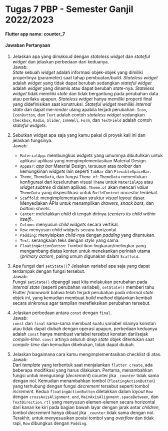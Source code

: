 # Tugas 7 PBP - Semester Ganjil 2022/2023

#### Flutter app name: counter_7

#### Jawaban Pertanyaan

1. Jelaskan apa yang dimaksud dengan *stateless widget* dan *stateful widget* dan jelaskan perbedaan dari keduanya.<br/>
   Jawab:<br/>
   *State* sebuah *widget* adalah informasi objek-objek yang dimiliki propertinya (parameter) saat tahap pembuatan/*build*. *Stateless widget* adalah *widget* yang tidak dapat berubah sedangkan *stateful widget* adalah *widget* yang dinamis atau dapat berubah *state*-nya.
   *Stateless widget* tidak memiliki *state* dan tidak bergantung pada perubahan data atau perilaku apapun. *Stateless widget* hanya memiliki properti final yang didefinisikan saat konstruksi. *Stateful widget* memiliki *internal state* dan dapat me-*render* ulang apabila terjadi perubahan. `Icon`, `IconButton`, dan `Text` adalah contoh *stateless widget* sedangkan `Checkbox`, `Radio`, `Slider`, `InkWell`, `Form`, dan `TextField` adalah contoh *stateful widgets*.

2. Sebutkan widget apa saja yang kamu pakai di proyek kali ini dan jelaskan fungsinya.<br/>
   Jawab:<br/>
   - `MaterialApp`: membungkus *widgets* yang umumnya dibutuhkan untuk aplikasi-aplikasi yang mengimplementasikan Material Design.
   - `AppBar`: *app bar* Material Design, tersusun atas *toolbar* dan kemungkinan *widgets* lain seperti `TabBar` dan `FlexibleSpaceBar`.
   - `Theme`, `ThemeData`, dan fungsi `Theme.of`: `ThemeData` menentukan konfigurasi dari keseluruhan visual `Theme` untuk `MaterialApp` atau *widget subtree* di dalam aplikasi. `Theme.of` akan mencari *value* `ThemeData` yang dispesifikasi untuk `BuildContext` *ancestor* terdekat.
   - `Scaffold`: mengimplementasikan struktur *visual layout* dasar. Menyediakan APIs untuk menampilkan *drawers*, *snack bars*, dan *bottom sheets*.
   - `Center`: meletakkan *child* di tengah dirinya (*centers its child within itself*).
   - `Column`: menyusun *child widgets* secara vertikal.
   - `Row`: menyusun *child widgets* secara horizontal.
   - `Padding`: menyisipkan *child*-nya dengan *padding* yang ditentukan.
   - `Text`: serangkaian teks dengan *style* yang sama.
   - `FloatingActionButton`: Tombol ikon lingkaran/melingkar yang mengambang diatas konten untuk menekankan perintah utama (*primary action*), paling umum digunakan dalam `Scaffold`.

3. Apa fungsi dari `setState()`? Jelaskan variabel apa saja yang dapat terdampak dengan fungsi tersebut.<br/>
   Jawab:<br/>
   Fungsi `setState()` dipanggil saat kita melakukan perubahan pada *internal state* (seperti perubahan variabel), `setState()` memberi tahu Flutter *framework* bahwa telah terjadi perubahan pada *internal state* objek ini, yang kemudian membuat *build method* dijalankan kembali secara sinkronus agar tampilan merefleksikan perubahan tersebut.

4. Jelaskan perbedaan antara `const` dengan `final`.<br/>
   Jawab:<br/>
   `const` dan `final` sama-sama membuat suatu variabel nilainya konstan atau tidak dapat diubah dengan operasi apapun, perbedaan keduanya adalah `const` hanya membuat variabel tersebut konstan dari/sejak *compile-time*. `const` artinya seluruh *deep state* objek ditentukan saat *compile-time* dan kemudian dibekukan, tidak dapat diubah.

5. Jelaskan bagaimana cara kamu mengimplementasikan checklist di atas.<br/>
   Jawab:<br/>
   Dari *template* yang terbentuk saat menjalankan `flutter create`, ada beberapa modifikasi yang harus dilakukan. Pertama, menambahkan fungsi untuk mengurangi (*decrement*) counter jika `_counter` tidak sama dengan nol. Kemudian menambahkan tombol (`floatingActionButton`) yang terhubung dengan fungsi *decrement* tersebut seperti tombol *increment*. Kedua `floatingActionButton` diletakkan dalam *layout* `Row` dengan `crossAxisAlignment.end`, `MainAxisAlignment.spaceBetween`, dan `TextDirection.rtl`  yang menyusun elemen-elemen secara horizontal dari kanan ke kiri pada bagian bawah layar dengan jarak antar *children*, tombol *decrement* hanya dibuat jika `_counter` tidak sama dengan nol. Terakhir, untuk menyesuaikan posisi tombol yang *overflow* dan tidak rapi, `Row` dibungkus dengan `Padding`.
